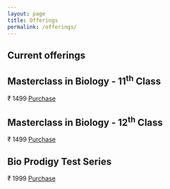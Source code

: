 ```yaml
---
layout: page
title: Offerings
permalink: /offerings/
---
```


## Current offerings

<div class="simpleCart_shelfItem">
  <h2 class="item_name">Masterclass in Biology - 11<sup>th</sup> Class</h2>
  <span class="item_price">₹ 1499</span>
  <a class="item_add razorPaymentGateway" href="javascript:;">Purchase</a>
</div>
<div class="simpleCart_shelfItem">
  <h2 class="item_name">Masterclass in Biology - 12<sup>th</sup> Class</h2>
  <span class="item_price">₹ 1499</span>
  <a class="item_add razorPaymentGateway" href="javascript:;">Purchase</a>
</div>
<div class="simpleCart_shelfItem">
  <h2 class="item_name">Bio Prodigy Test Series</h2>
  <span class="item_price">₹ 1999</span>
  <a class="item_add razorPaymentGateway" href="javascript:;">Purchase</a>
</div>

<link rel="stylesheet" href="/styles/custom.css">
<script type="text/javascript" src="https://checkout.razorpay.com/v1/razorpay.js"></script>
<script src="https://cdnjs.cloudflare.com/ajax/libs/simplecartjs/3.0.5/simplecart.min.js" integrity="sha512-EOuiE1YuBkhsjVlAEjRmjJbQa2phU+9s0akQHiXOp5Zs/ye429onMubcIKvSnLjeqt+ttFEkPwQFrMzJ6bg5rA==" crossorigin="anonymous" referrerpolicy="no-referrer"></script>
<script src="https://code.jquery.com/jquery-3.7.1.slim.min.js" integrity="sha256-kmHvs0B+OpCW5GVHUNjv9rOmY0IvSIRcf7zGUDTDQM8=" crossorigin="anonymous"></script>
<script type="text/javascript">
$(document).ready(function() {
  // Single instance on page.
  var razorpay = new Razorpay({
    key: 'rzp_test_8nqzUjES33w76e	',
    // logo, displayed in the payment processing popup
    image: 'https://i.imgur.com/n5tjHFD.png',
  });

  // Fetching the payment.
  razorpay.once('ready', function(response) {
    console.log(response.methods);
  });

  // Submitting the data.
  var data = {
    amount: 1999, // in currency subunits. Here 1000 = 1000 paise, which equals to ₹10
    currency: "INR", // Default is INR. We support more than 90 currencies.
    email: 'test.appmomos@gmail.com',
    contact: '9123456780',
    notes: {
      address: 'Ground Floor, SJR Cyber, Laskar Hosur Road, Bengaluru',
    },
    // order_id: '123',
    method: 'netbanking',
    // method specific fields
    bank: 'HDFC'
  };

  $(".razorPaymentGateway").click(function() {
    alert("Payment clicked");
    // has to be placed within a user-initiated context, such as click, in order for popup to open.
    razorpay.createPayment(data);

    razorpay.on('payment.success', function(resp) {
      alert("Payment success.");
      alert(resp.razorpay_payment_id);
      alert(resp.razorpay_order_id);
      alert(resp.razorpay_signature);
    }); // will pass payment ID, order ID, and Razorpay signature to success handler.

    razorpay.on('payment.error', function(resp) {
      alert(resp.error.description);
    }); // will pass error object to error handler
  });
});
</script>
